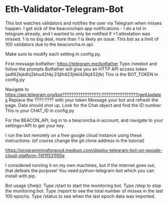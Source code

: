 # Eth-Validator-Telegram-Bot
This bot watches validators and notifies the user via Telegram when misses happen. I got sick of the beaconchain app notifications - I do a lot in telegram already, and I wanted to only be notified if >1 attestation was missed. 1 is no big deal, more than 1 is likely an issue. This bot as a limit of 100 validators due to the beaconcha.in api.



Make sure to modify each setting in config.py.

First message botfather: https://telegram.me/botfather
Type /newbot and follow the prompts
Botfather will give you an HTTP API access token (adf42kjk4hj2khu42hkj:23jlh423jhkl42lkj432jlk) This is the BOT_TOKEN in config.py

Navigate to https://api.telegram.org/bot?????????????????:????????????????/getUpdates
Replace the ????:???? with your token
Message your bot and refresh the page. Data should shot up. Look for the Chat object and find the ID number. This is your CHAT_ID in config.py

For the BEACON_API, log in to a beaconcha.in account, and navigate to your settings>API to get your key.



I run the bot remotely on a free google cloud instance using these instructions:
(of course change the git clone address in the tutorial)

https://programmingforgood.medium.com/deploy-telegram-bot-on-google-cloud-platform-74f1f531f65e

I considered running it on my own machines, but if the internet goes out, that defeats the purpose!
You need python-telegram-bot which you can install with pip.



Bot usage (/help):
Type /start to start the monitoring bot.
Type /stop to stop the monitoring bot.
Type /report to see the total number of misses in the last 100 epochs.
Type /status to see when the last epoch data was imported.
